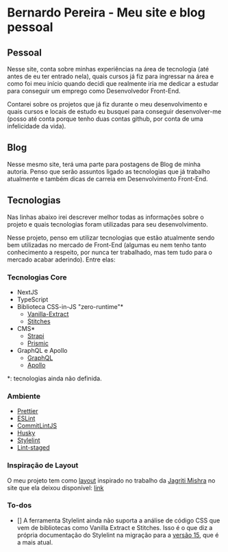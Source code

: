 # Bernardo Pereira - Meu site e blog pessoal

## Pessoal

Nesse site, conta sobre minhas experiências na área de tecnologia (até antes de
eu ter entrado nela), quais cursos já fiz para ingressar na área e como foi meu
início quando decidi que realmente iria me dedicar a estudar para conseguir um
emprego como Desenvolvedor Front-End.

Contarei sobre os projetos que já fiz durante o meu desenvolvimento e quais
cursos e locais de estudo eu busquei para conseguir desenvolver-me (posso até
conta porque tenho duas contas github, por conta de uma infelicidade da vida).

## Blog

Nesse mesmo site, terá uma parte para postagens de Blog de minha autoria. Penso
que serão assuntos ligado as tecnologias que já trabalho atualmente e também
dicas de carreia em Desenvolvimento Front-End.

## Tecnologias

Nas linhas abaixo irei descrever melhor todas as informações sobre o projeto e
quais tecnologias foram utilizadas para seu desenvolvimento.

Nesse projeto, penso em utilizar tecnologias que estão atualmente sendo bem
utilizadas no mercado de Front-End (algumas eu nem tenho tanto conhecimento a
respeito, por nunca ter trabalhado, mas tem tudo para o mercado acabar
aderindo). Entre elas:

### Tecnologias Core

- NextJS
- TypeScript
- Biblioteca CSS-in-JS "zero-runtime"\*
  - [Vanilla-Extract](https://vanilla-extract.style/)
  - [Stitches](https://stitches.dev/)
- CMS\*
  - [Strapi](https://strapi.io/)
  - [Prismic](https://prismic.io/docs)
- GraphQL e Apollo
  - [GraphQL](https://graphql.org/)
  - [Apollo](https://www.apollographql.com/)

\*: tecnologias ainda não definida.

### Ambiente

- [Prettier](https://prettier.io/)
- [ESLint](https://eslint.org/)
- [CommitLintJS](https://commitlint.js.org/#/)
- [Husky](https://typicode.github.io/husky/#/)
- [Stylelint](https://stylelint.io/)
- [Lint-staged](https://github.com/okonet/lint-staged)

### Inspiração de Layout

O meu projeto tem como [layout](src/docs/layout-jagriti-mishra.png) inspirado no
trabalho da [Jagriti Mishra](https://www.behance.net/jagritimishra2) no site que
ela deixou disponível: [link](https://jagriti-blog.netlify.app/#)

### To-dos

- [] A ferramenta Stylelint ainda não suporta a análise de código CSS que vem de
  bibliotecas como Vanilla Extract e Stitches. Isso é o que diz a própria
  documentação do Stylelint na migração para a
  [versão 15](https://stylelint.io/migration-guide/to-15/), que é a mais atual.
